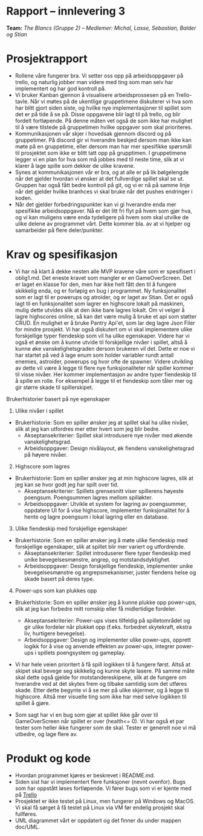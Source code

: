 # Rapport – innlevering 3
**Team:** *The Blancs (Gruppe 2)* – *Medlemer: Michal, Lasse, Sebastian, Balder og Stian*


# Prosjektrapport
- Rollene våre fungerer bra. Vi setter oss opp på arbeidsoppgaver på trello, og naturlig jobber man videre med ting som man selv har implementert og har god kontroll på. 
- Vi bruker Kanban gjennon å visualisere arbeidsprossesen på en Trello-tavle. Når vi møtes på de ukentlige gruppetimene diskuterer vi hva som har blitt gjort siden siste, og hvilke nye implementasjoner til spillet som det er på tide å se på. Disse oppgavene blir lagt til på trello, og blir fordelt fortløpende. På denne måten vet også de som ikke har mulighet til å være tilstede på gruppetimen hvilke oppgaver som skal prioriteres. 
- Kommunikasjonen vår skjer i hovedsak gjennom discord og på gruppetimer. På discord gir vi hverandre beskjed dersom man ikke kan møte på en gruppetime, eller dersom man har mer spesifikke spørsmål til prosjektet som ikke er blitt tatt opp på grupptimen. I gruppetimene legger vi en plan for hva som må jobbes med til neste time, slik at vi klarer å lage spille som dekker de ulike kravene. 
- Synes at kommunikasjonen vår er bra, og at alle er på lik bølgelengde når det gjelder hvordan vi ønsker at det fullverdige spillet skal se ut. Gruppen har også fått bedre kontroll på git, og vi er nå på samme linje når det gjelder hvilke branhces vi skal bruke når det pushes endringer i koden. 
- Når det gjelder forbedringspunkter kan vi gi hverandre enda mer spesifikke arbeidsoppgaver. Nå er det litt fri flyt på hvem som gjør hva, og vi kan muligens være enda tydeligere på hvem som skal utvilke de ulike delene av programmet vårt. Dette kommer bla. av at vi hjelper og samarbeider på flere deler/punkter. 

# Krav og spesifikasjon
- Vi har nå klart å dekke nesten alle MVP kravene våre som er spesifisert i oblig1.md. Det eneste kravet som mangler er en GameOverScreen. Det er laget en klasse for den, men har ikke helt fått den til å fungere skikkelig enda, og er forløpig en bug i programmet. Ny funksjonalitet som er lagt til er powerups og atroider, og er laget av Stian. Det er også lagt til en funksjonalitet som lagrer en highscore lokalt på maskinen, mulig dette utvides slik at den ikke bare lagres lokalt. Om vi velger å lagre highscores online, så kan det være mulig å bruke et api som støtter CRUD. En mulighet er å bruke Pantry Api'et, som lar deg lagre Json Filer for mindre prosjekt. Vi har også diskutert om vi skal implementere ulike forskjellige typer fiendeskip som vil ha ulike egenskaper. Videre har vi også et ønske om å kunne utvide til forskjellige nivåer i spillet, altså å kunne øke vanskelighetsgraden dersom brukeren vil det. Dette er noe vi har startet på ved å lage enum som holder variabler rundt antall enemies, astroider, powerups og hvor ofte de spawner. Videre utvikling av dette vil være å legge til flere nye funksjonaliteter når spiller kommer til visse nivåer. Her kommer implementasjon av andre typer fiendeskip til å spille en rolle. For eksempel å legge til et fiendeskip som tåler mer og gir større skade til spillerskipet.

Brukerhistorier basert på nye egenskaper

1. Ulike nivåer i spillet
- Brukerhistorie: Som en spiller ønsker jeg at spillet skal ha ulike nivåer, slik at jeg kan utfordres mer etter hvert som jeg blir bedre.
  - Akseptansekriterier: Spillet skal introdusere nye nivåer med økende vanskelighetsgrad. 
  - Arbeidsoppgaver: Design nivålayout, øk fiendens vanskelighetsgrad på høyere nivåer.

2. Highscore som lagres
- Brukerhistorie: Som en spiller ønsker jeg at min highscore lagres, slik at jeg kan se hvor godt jeg har spilt over tid.
  - Akseptansekriterier: Spillets grensesnitt viser spillerens høyeste poengsum. Poengsummen lagres mellom spilløkter.
  - Arbeidsoppgaver: Utvikle et system for lagring av poengsummer, oppdatere UI for å vise highscore, implementer funksjonalitet for å hente og lagre poengsum i lokal lagring eller en database.

3. Ulike fiendeskip med forskjellige egenskaper
- Brukerhistorie: Som en spiller ønsker jeg å møte ulike fiendeskip med forskjellige egenskaper, slik at spillet blir mer variert og utfordrende.
  - Akseptansekriterier: Spillet introduserer flere typer fiendeskip med unike bevegelsesmønstre, angrep, og motstandsdyktighet.
  - Arbeidsoppgaver: Design forskjellige fiendeskip, implementer unike bevegelsesmønstre og angrepsmekanismer, juster fiendens helse og skade basert på deres type.

4. Power-ups som kan plukkes opp
- Brukerhistorie: Som en spiller ønsker jeg å kunne plukke opp power-ups, slik at jeg kan forbedre mitt romskip eller få midlertidige fordeler.
  - Akseptansekriterier: Power-ups vises tilfeldig på spilletområdet og gir ulike fordeler når plukket opp (f.eks. forbedret skytekraft, ekstra liv, hurtigere bevegelse).
  - Arbeidsoppgaver: Design og implementer ulike power-ups, opprett logikk for å vise og anvende effekten av power-ups, integrer power-ups i spillets poengsystem og gameplay.

- Vi har hele veien prioritert å få spill logikken til å fungere først. Altså at skipet skal bevege seg skikkelig og kunne skyte lasere. På samme måte skal dette også gjelde for motstandereskipene, slik at de fungere om hverandre ved at det skytes frem og tilbake samtidig som det utføres skade. Etter dette begynte vi å se mer på ulike skjermer, og å legge til highscore. Altså mer visuelle ting som ikke har med selve logikken til spillet å gjøre. 
- Som sagt har vi en bug som gjør at spillet ikke går over til GameOverScreen når spillet er over (health<= 0). Vi har også et par tester som heller ikke fungerer som de skal. Tester er generelt noe vi må utbedre, og lage flere av. 

# Produkt og kode 
- Hvordan programmet kjøres er beskrevet i README.md.
- Siden sist har vi implementert flere funksjoner (nevnt ovenfor). Bugs som har oppstått løses fortløpende. Vi fører bugs som vi er kjente med på [Trello](https://trello.com/invite/b/tr1xRmAG/ATTI346cf3dd7098f5c2c75c88b418352b7812169306/the-blancs)
- Prosjektet er ikke testet på Linux, men fungerer på Windows og MacOS. Vi skal få sørget å få testet på Linux via VM før endelig prosjekt skal fullføres.
- UML diagrammet vårt er oppdatert og det finner du under mappen doc/UML.



